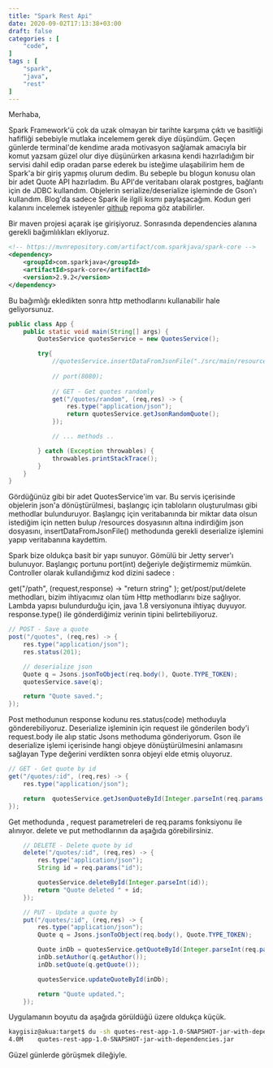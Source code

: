 ```yaml
---
title: "Spark Rest Api"
date: 2020-09-02T17:13:38+03:00
draft: false
categories : [
    "code",
]
tags : [
    "spark",
    "java",
    "rest"
]
---
```

Merhaba,

Spark Framework'ü çok da uzak olmayan bir tarihte karşıma çıktı ve basitliği hafifliği sebebiyle mutlaka incelemem gerek diye düşündüm. Geçen günlerde terminal'de kendime arada motivasyon sağlamak amacıyla bir komut yazsam güzel olur diye düşünürken arkasına kendi hazırladığım bir servisi dahil edip oradan parse ederek bu isteğime ulaşabilirim hem de Spark'a bir giriş yapmış olurum dedim. Bu sebeple bu blogun konusu olan bir adet Quote API hazırladım. Bu API'de veritabanı olarak postgres, bağlantı için de JDBC kullandım. Objelerin serialize/deserialize işleminde de Gson'ı kullandım. Blog'da sadece Spark ile ilgili kısmı paylaşacağım. Kodun geri kalanını incelemek isteyenler [github](https://github.com/ahmetkaygisiz/quotes-rest-app) repoma göz atabilirler. 

Bir maven projesi açarak işe girişiyoruz. Sonrasında dependencies alanına gerekli bağımlılıkları ekliyoruz.
```xml
<!-- https://mvnrepository.com/artifact/com.sparkjava/spark-core -->
<dependency>
    <groupId>com.sparkjava</groupId>
    <artifactId>spark-core</artifactId>
    <version>2.9.2</version>
</dependency>
```
Bu bağımlığı ekledikten sonra http methodlarını kullanabilir hale geliyorsunuz.
```java
public class App {
    public static void main(String[] args) {
        QuotesService quotesService = new QuotesService();

        try{
            //quotesService.insertDataFromJsonFile("./src/main/resources/quotes.json");
            
            // port(8080);
            
            // GET - Get quotes randomly
            get("/quotes/random", (req,res) -> {
                res.type("application/json");
                return quotesService.getJsonRandomQuote();
            });

            // ... methods ..

        } catch (Exception throwables) {
            throwables.printStackTrace();
        }
    }
}
```
Gördüğünüz gibi bir adet QuotesService'im var. Bu servis içerisinde objelerin json'a dönüştürülmesi, başlangıç için tabloların oluşturulması gibi methodlar bulunduruyor. Başlangıç için veritabanında bir miktar data olsun istediğim için netten bulup /resources dosyasının altına indirdiğim json dosyasını, insertDataFromJsonFile() methodunda gerekli deserialize işlemini yapıp veritabanına kaydettim. 

Spark bize oldukça basit bir yapı sunuyor. Gömülü bir Jetty server'ı bulunuyor. Başlangıç portunu port(int) değeriyle değiştirmemiz mümkün. Controller olarak kullandığımız kod dizini sadece : 

get("/path", (request,response) -> "return string" );
get/post/put/delete methodları, bizim ihtiyacımız olan tüm Http methodlarını bize sağlıyor. Lambda yapısı bulundurduğu için, java 1.8 versiyonuna ihtiyaç duyuyor. response.type() ile gönderdiğimiz verinin tipini belirtebiliyoruz.
```java
// POST - Save a quote
post("/quotes", (req,res) -> {
    res.type("application/json");
    res.status(201);

    // deserialize json
    Quote q = Jsons.jsonToObject(req.body(), Quote.TYPE_TOKEN);
    quotesService.save(q);

    return "Quote saved.";
});
```
Post methodunun response kodunu res.status(code) methoduyla gönderebiliyoruz.  Deserialize işleminin için request ile gönderilen body'i request.body ile alıp static Jsons methoduma gönderiyorum. Gson ile deserialize işlemi içerisinde hangi objeye dönüştürülmesini anlamasını sağlayan Type değerini verdikten sonra objeyi elde etmiş oluyoruz.
```java
// GET - Get quote by id
get("/quotes/:id", (req,res) -> {
    res.type("application/json");

    return  quotesService.getJsonQuoteById(Integer.parseInt(req.params("id")));
});
```
Get methodunda , request parametreleri de req.params fonksiyonu ile alınıyor. delete ve put methodlarının da aşağıda görebilirsiniz.
```java
    // DELETE - Delete quote by id
    delete("/quotes/:id", (req,res) -> {
        res.type("application/json");
        String id = req.params("id");

        quotesService.deleteById(Integer.parseInt(id));
        return "Quote deleted " + id;
    });

    // PUT - Update a quote by
    put("/quotes/:id", (req,res) -> {
        res.type("application/json");
        Quote q = Jsons.jsonToObject(req.body(), Quote.TYPE_TOKEN);

        Quote inDb = quotesService.getQuoteById(Integer.parseInt(req.params("id")));
        inDb.setAuthor(q.getAuthor());
        inDb.setQuote(q.getQuote());

        quotesService.updateQuoteById(inDb);

        return "Quote updated.";
    });
```
Uygulamanın boyutu da aşağıda görüldüğü üzere oldukça küçük.

```bash
kaygisiz@akua:target$ du -sh quotes-rest-app-1.0-SNAPSHOT-jar-with-dependencies.jar 
4.0M	quotes-rest-app-1.0-SNAPSHOT-jar-with-dependencies.jar
```
Güzel günlerde görüşmek dileğiyle.
